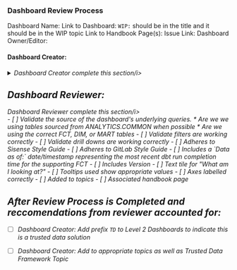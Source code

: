 ### Dashboard Review Process

Dashboard Name: 
Link to Dashboard: `WIP:` should be in the title and it should be in the WIP topic
Link to Handbook Page(s):
Issue Link:
Dashboard Owner/Editor:

#### Dashboard Creator:
<details>
<summary><i>Dashboard Creator complete this section/i></summary>
- [ ] What is the goal of this dashboard?
- [ ] Who is the primary audience?
- [ ] What's the primary consumption for this dashboard (i.e. handbook page, key meeting,etc)
- [ ] Does the dashboard provide the data requested?
- [ ] How did you validate data on the dashboard? (i.e. compared against source, test cases)
- [ ] Does the data align with the existing single source of truth and across applicable reporting in Periscope and/or Google Sheets? I.e. the data source is sourced from ANALYTICS.COMMON.*, AND REFERENCES FCT, DIM, or MART tables
- [ ] SQL formatted using [GitLab Style Guide](https://about.gitlab.com/handbook/business-ops/data-team/platform/sql-style-guide/)
- [ ] Is the underlying model built entirely on the Enterprise Dimensional Model? 
- [ ] Does this dashboard adhere to the [SiSense Style Guide](https://about.gitlab.com/handbook/business-ops/data-team/platform/sisense-style-guide/)
- [ ] Does an updated timestamp exist in the following format: 'Data As Of:' date/timestamp representing the most recent dbt run completion time for the supporting FCT
- [ ] Is there a indicator of which version this dashboard is. 
- [ ] Python / R reviewed for content, formatting, and necessity, if relevant (Did you write Python or R?)
- [ ] Filters, if relevant (Did you use filters?)
- [ ] Current month (in-progress) numbers and historical numbers are in separate charts  (If today is July 15, July should not be in your charts.)- Here's how to do it.
- [ ] Are there any drill downs?
- [ ] Overview/KPI/Top Level Performance Indicators are cross-linked to the handbook
- [ ] Topics (Periscope-speak for Categories) added
- [ ] Permissions reviewed
- [ ] Visualization Titles changed to Autofit, if relevant
- [ ] Axes labeled, if relevant
- [ ] Numbers (Currencies, Percents, Decimal Places, etc) cleaned, if relevant
- [ ] If using a date filter, set an appropriate length. Most common is 365 days. - Here's how to do it
- [ ] Chart description for each chart, linking to the handbook definitions where possible
- [ ] Legend for each of the charts is clear, and at bottom of chart
- [ ] Text Tile for "What am I looking at?" and more detailed information, leveraging hyperlinks instead of URLs
- [ ] Tooltips are used where appropriate and show relevant values
- [ ] Assign to reviewer on the data team. Use @gitlab-data on the dashboard if you don't know who to assign t
</details>

## Dashboard Reviewer:
<summary><i>Dashboard Reviewer complete this section/i></summary>
- [ ] Validate the source of the dashboard's underlying queries.
    * Are we we using tables sourced from ANALYTICS.COMMON when possible
    * Are we using the correct FCT, DIM, or MART tables
- [ ] Validate filters are working correctly
- [ ] Validate drill downs are working correctly
- [ ] Adheres to Sisense Style Guide
- [ ] Adheres to GitLab Style Guide
- [ ] Includes a `Data as of:` date/timestamp representing the most recent dbt run completion time for the supporting FCT
- [ ] Includes Version
- [ ] Text tile for "What am I looking at?"
- [ ] Tooltips used show appropriate values
- [ ] Axes labelled correctly
- [ ] Added to topics 
- [ ] Associated handbook page
</details>

## After Review Process is Completed and reccomendations from reviewer accounted for:
- [ ] Dashboard Creator: Add prefix `TD` to Level 2 Dashboards to indicate this is a trusted data solution
- [ ] Dashboard Creator: Add to appropriate topics as well as Trusted Data Framework Topic



